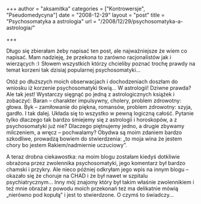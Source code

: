 +++
author = "aksamitka"
categories = ["Kontrowersje", "Pseudomedycyna"]
date = "2008-12-29"
layout = "post"
title = "Psychosomatyka a astrologia"
url = "/2008/12/29/psychosomatyka-a-astrologia/"

+++

Długo się zbierałam żeby napisać ten post, ale najważniejsze że wiem co napisać. Mam nadzieję, że przekona to zarówno racjonalistów jak i wierzących  <img src="http://blog.atopowe.pl/wp-includes/images/smilies/simple-smile.png" alt=":)" class="wp-smiley" style="height: 1em; max-height: 1em;" />Słowem wszystkich którzy chcieliby poznać trochę prawdy na temat korzeni tak dzisiaj popularnej psychosomatyki&#8230;

<!--more-->

Otóż po dłuższych moich obserwacjach i dochodzeniach doszłam do wniosku iż korzenie psychosomatyki tkwią&#8230; W astrologii! Dziwne prawda? Ale tak jest! Wystarczy sięgnąć po jedną z astrologicznych książek i zobaczyć: Baran &#8211; charakter impulsywny, cholery, problem zdrowotny: głowa. Byk &#8211; zamiłowanie do piękna, romansów, problem zdrowotny: szyja, gardło. I tak dalej. Układa się to wszystko w pewną logiczną całość. Pytanie tylko dlaczego tak bardzo śmiejemy się z astrologii i horoskopów, a z psychosomatyki już nie? Dlaczego piętnujemy jedno, a drugie zbywamy milczeniem, a wręcz &#8211; pochwalamy? Obydwa są moim zdaniem bardzo szkodliwe, prowadzą bowiem do stwierdzenia: &#8222;to moja wina że jestem chory bo jestem Rakiem/nadmiernie uczuciowy&#8221;.

A teraz drobna ciekawostka: na moim blogu zostałam kiedyś dotkliwie obrażona przez zwolennika psychosomatyki, jego komentarz był bardzo chamski i przykry. Ale nieco później odkryłam jego wpis na innym blogu &#8211; okazało się że choruje na CHAD i że był nawet w szpitalu psychiatrycznym&#8230; Inny mój znajomy który był takim właśnie zwolennikiem i też mnie obrażał z powodu moich przekonań też ma delikatnie mówią &#8222;nierówno pod kopułą&#8221; i jest to stwierdzone. O czymś to świadczy&#8230;